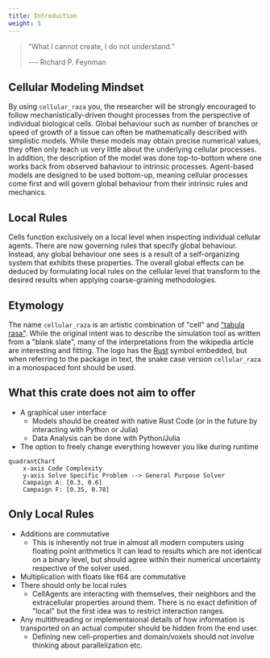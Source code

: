```yaml
---
title: Introduction
weight: 5
---
```


> “What I cannot create, I do not understand.”
> 
> --- Richard P. Feynman

## Cellular Modeling Mindset
By using `cellular_raza` you, the researcher will be strongly encouraged to follow
mechanistically-driven thought processes from the perspective of individual biological cells.
Global behaviour such as number of branches or speed of growth of a tissue can often be mathematically described with simplistic models.
While these models may obtain precise numerical values, they often only teach us very little about the underlying cellular processes.
In addition, the description of the model was done top-to-bottom where one works back from observed bahaviour to intrinsic processes.
Agent-based models are designed to be used bottom-up, meaning cellular processes come first and will govern global behaviour from their intrinsic rules and mechanics.

## Local Rules
Cells function exclusively on a local level when inspecting individual cellular agents.
There are now governing rules that specify global behaviour.
Instead, any global behaviour one sees is a result of a self-organizing system that exhibits these properties.
The overall global effects can be deduced by formulating local rules on the cellular level that transform to the desired results when applying coarse-graining methodologies.

## Etymology
The name `cellular_raza` is an artistic combination of "cell" and ["tabula rasa"](https://en.wikipedia.org/wiki/Tabula_rasa).
While the original intent was to describe the simulation tool as written from a "blank slate", many of the interpretations from the wikipedia article are interesting and fitting. The logo has the [Rust](https://www.rust-lang.org/) symbol embedded, but when referring to the package in text, the snake case version `cellular_raza` in a monospaced font should be used.

<!-- TODO check these points and possibly attach them to another subsection -->
## What this crate does not aim to offer
- A graphical user interface
    - Models should be created with native Rust Code (or in the future by interacting with Python or Julia)
    - Data Analysis can be done with Python/Julia
- The option to freely change everything however you like during runtime

<!-- TODO complete quadrant graph -->
```mermaid
quadrantChart
    x-axis Code Complexity
    y-axis Solve Specific Problem --> General Purpose Solver
    Campaign A: [0.3, 0.6]
    Campaign F: [0.35, 0.78]
```

## Only Local Rules
- Additions are commutative
    - This is inherently not true in almost all modern computers using floating point arithmetics
    It can lead to results which are not identical on a binary level, but should agree within their numerical uncertainty respective of the solver used.
- Multiplication with floats like f64 are commutative
- There should only be local rules
    - CellAgents are interacting with themselves, their neighbors and the extracellular properties around them.
      There is no exact definition of "local" but the first idea was to restrict interaction ranges.
- Any multithreading or implementaional details of how information is transported on an actual computer should be hidden from the end user.
    - Defining new cell-properties and domain/voxels should not involve thinking about parallelization etc.
